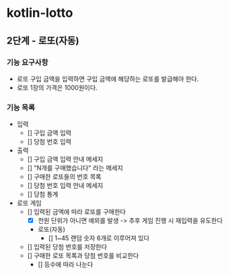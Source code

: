 # kotlin-lotto
## 2단계 - 로또(자동)
### 기능 요구사항
- 로또 구입 금액을 입력하면 구입 금액에 해당하는 로또를 발급해야 한다.
- 로또 1장의 가격은 1000원이다.

### 기능 목록 
- 입력 
  - [] 구입 금액 입력
  - [] 당첨 번호 입력 
- 출력
  - [] 구입 금액 입력 안내 메세지 
  - [] "N개를 구매했습니다" 라는 메세지 
  - [] 구매한 로또들의 번호 목록 
  - [] 당첨 번호 입력 안내 메세지 
  - [] 당첨 통계 
- 로또 게임 
  - [] 입력된 금액에 따라 로또를 구매한다 
    - [x] 천원 단위가 아니면 예외를 발생 -> 추후 게임 진행 시 재입력을 유도한다  
    - 로또(자동)
      - [] 1~45 랜덤 숫자 6개로 이루어져 있다 
  - [] 입력된 당첨 번호를 저장한다 
  - [] 구매한 로또 목록과 당첨 번호를 비교한다
    - [] 등수에 따라 나눈다